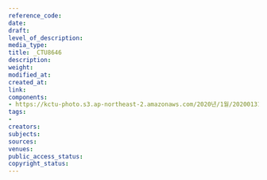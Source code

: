 ```yaml
---
reference_code: 
date: 
draft: 
level_of_description: 
media_type: 
title: _CTU8646
description: 
weight: 
modified_at: 
created_at: 
link: 
components:
- https://kctu-photo.s3.ap-northeast-2.amazonaws.com/2020년/1월/20200131_톨게이트+요금수납+노동자+김천+도로공사+본사+145일+농성+해단+및+직접고용+쟁취+결의대회/_CTU8646.jpg
tags:
- 
creators: 
subjects: 
sources: 
venues: 
public_access_status: 
copyright_status: 
---
```

